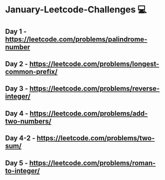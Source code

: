 # January-Leetcode-Challenges 💻

## Day 1 - https://leetcode.com/problems/palindrome-number

## Day 2 - https://leetcode.com/problems/longest-common-prefix/

## Day 3 - https://leetcode.com/problems/reverse-integer/

## Day 4 - https://leetcode.com/problems/add-two-numbers/

## Day 4-2 - https://leetcode.com/problems/two-sum/

## Day 5 - https://leetcode.com/problems/roman-to-integer/
